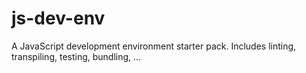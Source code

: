 # js-dev-env

A JavaScript development environment starter pack. 
Includes linting, transpiling, testing, bundling, ...
